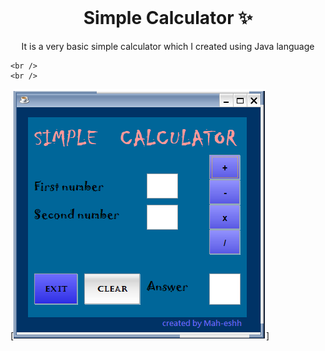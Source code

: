 <!-- PROJECT LOGO -->
<br />
<p align="center">
  <h1 align="center">Simple Calculator ✨</h1>

  <p align="center">
    It is a very basic simple calculator which I created using Java language 
    
    <br />
    <br />
   
  </p>
</p>

[![Site preview](my_cal.png)]
